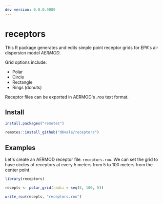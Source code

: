 ```yaml
---  
dev version: 0.0.0.9000  
---  
```


# receptors  

This R package generates and edits simple point receptor grids for EPA's air dispersion model _AERMOD_.  

Grid options include:  

- Polar  
- Circle  
- Rectangle  
- Rings (donuts)    

Receptor files can be exported in AERMOD's _.rou_ text format.

## Install 

```r
install.packages("remotes")

remotes::install_github("dKvale/receptors")
```

## Examples

Let's create an AERMOD receptor file: `receptors.rou`. We can set the grid to have circles of receptors at every 5 meters from 5 to 100 meters from the center point.
```r
library(receptors)

recepts <- polar_grid(radii = seq(5, 100, 5))

write_rou(recepts, "receptors.rou")
```
